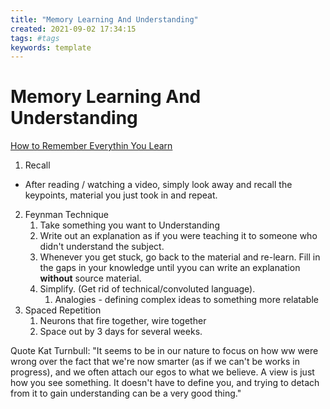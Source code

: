 ```yaml
---
title: "Memory Learning And Understanding"
created: 2021-09-02 17:34:15
tags: #tags
keywords: template
---
```


# Memory Learning And Understanding

[How to Remember Everythin You Learn](https://www.youtube.com/watch?v=V-UvSKe8jW4)

1. Recall
  - After reading / watching a video, simply look away and recall the keypoints, material you just took in and repeat.  
2. Feynman Technique
   1. Take something you want to Understanding
   2. Write out an explanation as if you were teaching it to someone who didn't understand the subject.
   3. Whenever you get stuck, go back to the material and re-learn.  Fill in the gaps in your knowledge until yyou can write an explanation **without** source material.
   4. Simplify. (Get rid of technical/convoluted language).
      1. Analogies - defining complex ideas to something more relatable
3. Spaced Repetition
   1. Neurons that fire together, wire together
   2. Space out by 3 days for several weeks.

Quote Kat Turnbull:
"It seems to be in our nature to focus on how ww were wrong over the fact that we're now smarter (as if we can't be works in progress), and we often attach our egos to what we believe.  A view is just how you see something. It doesn't have to define you, and trying to detach from it to gain understanding can be a very good thing."
